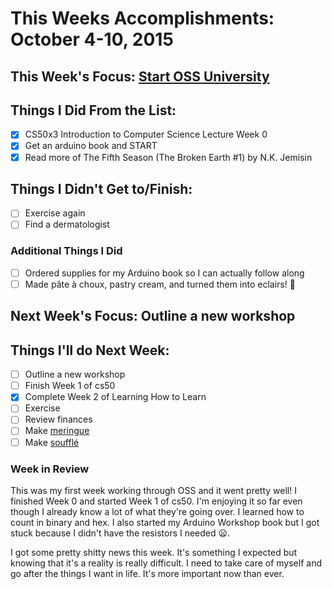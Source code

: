 # This Weeks Accomplishments: October 4-10, 2015

## This Week's Focus: [Start OSS University](https://github.com/open-source-society/computer-science-and-engineering)

## Things I Did From the List:
- [x] CS50x3 Introduction to Computer Science Lecture Week 0
- [x] Get an arduino book and START
- [x] Read more of The Fifth Season (The Broken Earth #1) by N.K. Jemisin

## Things I Didn't Get to/Finish:
- [ ] Exercise again
- [ ] Find a dermatologist

### Additional Things I Did
- [ ] Ordered supplies for my Arduino book so I can actually follow along
- [ ] Made pâte à choux, pastry cream, and turned them into eclairs! :doughnut:

## Next Week's Focus: Outline a new workshop

## Things I'll do Next Week:
- [ ] Outline a new workshop
- [ ] Finish Week 1 of cs50
- [x] Complete Week 2 of Learning How to Learn
- [ ] Exercise
- [ ] Review finances
- [ ] Make [meringue](http://www.thekitchn.com/baking-school-day-4-meringue-222482)
- [ ] Make [soufflé](http://www.thekitchn.com/baking-school-day-5-dessert-souffle-s-222483)

### Week in Review
This was my first week working through OSS and it went pretty well! I finished
Week 0 and started Week 1 of cs50. I'm enjoying it so far even though I already
know a lot of what they're going over. I learned how to count in binary and hex.
I also started my Arduino Workshop book but I got stuck because I didn't have the
resistors I needed :frowning:.

I got some pretty shitty news this week. It's something I expected but knowing
that it's a reality is really difficult. I need to take care of myself and go
after the things I want in life. It's more important now than ever.
